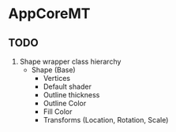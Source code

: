 # AppCoreMT

## TODO
1. Shape wrapper class hierarchy
    - Shape (Base)
        - Vertices
        - Default shader
        - Outline thickness
        - Outline Color
        - Fill Color
        - Transforms (Location, Rotation, Scale)
